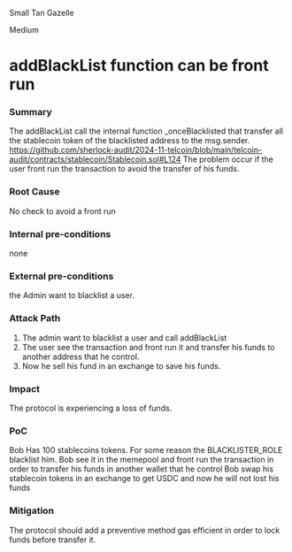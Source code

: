 Small Tan Gazelle

Medium

# addBlackList function can be front run

### Summary

The addBlackList call the internal function _onceBlacklisted that transfer all the stablecoin token of the blacklisted address to the msg.sender. 
https://github.com/sherlock-audit/2024-11-telcoin/blob/main/telcoin-audit/contracts/stablecoin/Stablecoin.sol#L124
The problem occur if the user front run the transaction to avoid the transfer of his funds.


### Root Cause

No check to avoid a front run 
### Internal pre-conditions

none
### External pre-conditions

the Admin want to blacklist a user.
### Attack Path

1. The admin want to blacklist a user and call addBlackList
2. The user see the transaction and front run it and transfer his funds to another address that he control.
3. Now he sell his fund in an exchange to save his funds.
### Impact

The protocol is experiencing a loss of funds.
### PoC

Bob Has 100 stablecoins tokens.
For some reason the BLACKLISTER_ROLE blacklist him. 
Bob see it in the memepool and front run the transaction in order to transfer his funds in another wallet that he control
Bob swap his stablecoin tokens in an exchange to get USDC and now he will not lost his funds
### Mitigation

The protocol should add a preventive method gas efficient in order to lock funds before transfer it.